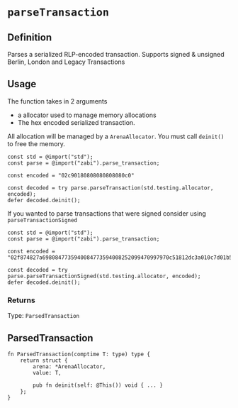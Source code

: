 # `parseTransaction`

## Definition
Parses a serialized RLP-encoded transaction. Supports signed & unsigned Berlin, London and Legacy Transactions

## Usage

The function takes in 2 arguments

- a allocator used to manage memory allocations
- The hex encoded serialized transaction.

All allocation will be managed by a `ArenaAllocator`. You must call `deinit()` to free the memory.

```zig
const std = @import("std");
const parse = @import("zabi").parse_transaction;

const encoded = "02c90180808080808080c0"

const decoded = try parse.parseTransaction(std.testing.allocator, encoded);
defer decoded.deinit();
```

If you wanted to parse transactions that were signed consider using `parseTransactionSigned`

```zig
const std = @import("std");
const parse = @import("zabi").parse_transaction;

const encoded = "02f874827a6980847735940084773594008252099470997970c51812dc3a010c7d01b50e0d17dc79c8880de0b6b3a764000080c001a0d4d68c02302962fa53289fda5616c9e19a9d63b3956d63d177097143b2093e3ea025e1dd76721b4fc48eb5e2f91bf9132699036deccd45b3fa9d77b1d9b7628fb2"

const decoded = try parse.parseTransactionSigned(std.testing.allocator, encoded);
defer decoded.deinit();
```

### Returns

Type: `ParsedTransaction`

## ParsedTransaction

```zig
fn ParsedTransaction(comptime T: type) type {
    return struct {
        arena: *ArenaAllocator,
        value: T,

        pub fn deinit(self: @This()) void { ... }
    };
}
```
